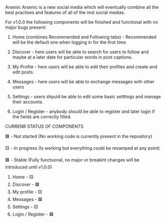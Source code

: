 Arsenic
Arsenic is a new social media which will eventually combine all the best practises and features of all of the rest social medias.


For v1.0.0 the following components will be finished and functional with no major bugs present:

1) Home (combines Recommended and Following tabs) - Recommended will be the default one when logging in for the first time.

2) Discover - here users will be able to search for users to follow and maybe at a later date for particular words in post captions.

3) My Profile - here users will be able to edit their profiles and create and edit posts.

4) Messages - here users will be able to exchange messages with other users

5) Settings - users shpuld be able to edit some basic setttings and manage their accounts.

6) Login / Register - anybody should be able to register and later login if the fields are correctly filled.




CURRENR STATUS OF COMPONENTS

🟥 - Not started (No working code is currently present in the repository)

🟨 - In progress (Is working but everything could be revamped at any point)

🟩 - Stable (Fully functuonal, no major or breakint changes will be introduced until v1.0.0)

1) Home - 🟨
2) Discover - 🟩
3) My profile - 🟨
4) Messages - 🟥
5) Settings - 🟨
6) Login / Register - 🟩
